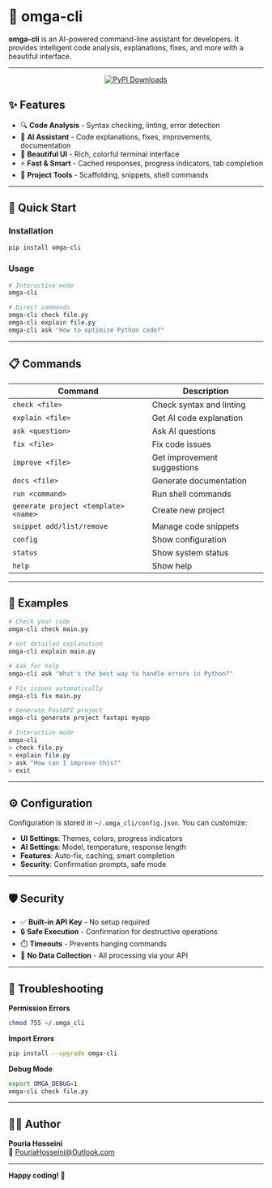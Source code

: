 # 🚀 omga-cli

**omga-cli** is an AI-powered command-line assistant for developers. It provides intelligent code analysis, explanations, fixes, and more with a beautiful interface.

---
<div align="center">
<a href="https://pepy.tech/projects/omga-cli"><img src="https://static.pepy.tech/personalized-badge/omga-cli?period=total&units=INTERNATIONAL_SYSTEM&left_color=BLACK&right_color=GREEN&left_text=downloads" alt="PyPI Downloads"></a>
</div>


## ✨ Features

- 🔍 **Code Analysis** - Syntax checking, linting, error detection
- 🤖 **AI Assistant** - Code explanations, fixes, improvements, documentation
- 🎨 **Beautiful UI** - Rich, colorful terminal interface
- ⚡ **Fast & Smart** - Cached responses, progress indicators, tab completion
- 🚀 **Project Tools** - Scaffolding, snippets, shell commands

---

## 🚀 Quick Start

### Installation
```bash
pip install omga-cli
```

### Usage
```bash
# Interactive mode
omga-cli

# Direct commands
omga-cli check file.py
omga-cli explain file.py
omga-cli ask "How to optimize Python code?"
```

---

## 📋 Commands

| Command | Description |
|---------|-------------|
| `check <file>` | Check syntax and linting |
| `explain <file>` | Get AI code explanation |
| `ask <question>` | Ask AI questions |
| `fix <file>` | Fix code issues |
| `improve <file>` | Get improvement suggestions |
| `docs <file>` | Generate documentation |
| `run <command>` | Run shell commands |
| `generate project <template> <name>` | Create new project |
| `snippet add/list/remove` | Manage code snippets |
| `config` | Show configuration |
| `status` | Show system status |
| `help` | Show help |

---

## 🎯 Examples

```bash
# Check your code
omga-cli check main.py

# Get detailed explanation
omga-cli explain main.py

# Ask for help
omga-cli ask "What's the best way to handle errors in Python?"

# Fix issues automatically
omga-cli fix main.py

# Generate FastAPI project
omga-cli generate project fastapi myapp

# Interactive mode
omga-cli
> check file.py
> explain file.py
> ask "How can I improve this?"
> exit
```

---

## ⚙️ Configuration

Configuration is stored in `~/.omga_cli/config.json`. You can customize:

- **UI Settings**: Themes, colors, progress indicators
- **AI Settings**: Model, temperature, response length
- **Features**: Auto-fix, caching, smart completion
- **Security**: Confirmation prompts, safe mode

---

## 🛡️ Security

- ✅ **Built-in API Key** - No setup required
- 🔒 **Safe Execution** - Confirmation for destructive operations
- ⏱️ **Timeouts** - Prevents hanging commands
- 🚫 **No Data Collection** - All processing via your API

---

## 🐛 Troubleshooting

**Permission Errors**
```bash
chmod 755 ~/.omga_cli
```

**Import Errors**
```bash
pip install --upgrade omga-cli
```

**Debug Mode**
```bash
export OMGA_DEBUG=1
omga-cli check file.py
```

---

## 👨‍💻 Author

**Pouria Hosseini**  
📧 [PouriaHosseini@Outlook.com](mailto:PouriaHosseini@Outlook.com)

---

**Happy coding! 🎉**
